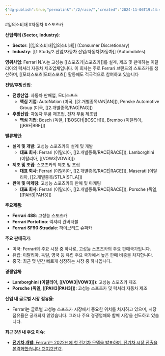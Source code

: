 ```yaml
---
{"dg-publish":true,"permalink":"/2/race/","created":"2024-11-06T19:44:47.570+09:00","updated":"2025-07-29T21:37:05.102+09:00"}
---
```


#임의소비재 #자동차 #스포츠카 

**산업섹터 (Sector, Industry)**:

- **Sector**: [[임의소비재\|임의소비재]] (Consumer Discretionary)
- **Industry**: [[1.Study/2.산업/자동차 산업/자동차\|자동차]] (Automobiles)

**영위사업**: Ferrari N.V.는 고성능 [[스포츠카\|스포츠카]]를 설계, 제조 및 판매하는 이탈리아의 럭셔리 자동차 제조업체입니다. 이 회사는 주로 Ferrari 브랜드의 스포츠카를 생산하며, [[모터스포츠\|모터스포츠]] 활동에도 적극적으로 참여하고 있습니다


**전방/후방산업**:

- **전방산업**: 자동차 판매업, 모터스포츠
    - **핵심 기업**: AutoNation (미국, [[2.개별종목/AN\|AN]]), Penske Automotive Group (미국, [[2.개별종목/PAG\|PAG]])
- **후방산업**: 자동차 부품 제조업, 전자 부품 제조업
    - **핵심 기업**: Bosch (독일, [[BOSCH\|BOSCH]]), Brembo (이탈리아, [[BRE\|BRE]])

**밸류체인**:

- **설계 및 개발**: 고성능 스포츠카의 설계 및 개발
    - **대표 회사**: Ferrari (이탈리아, [[2.개별종목/RACE\|RACE]]), Lamborghini (이탈리아, [[VOW3\|VOW3]])
- **제조 및 조립**: 스포츠카의 제조 및 조립
    - **대표 회사**: Ferrari (이탈리아, [[2.개별종목/RACE\|RACE]]), Maserati (이탈리아, [[2.개별종목/STLA\|STLA]])
- **판매 및 마케팅**: 고성능 스포츠카의 판매 및 마케팅
    - **대표 회사**: Ferrari (이탈리아, [[2.개별종목/RACE\|RACE]]), Porsche (독일, [[PAH3\|PAH3]])

**주요제품**:

- **Ferrari 488**: 고성능 스포츠카
- **Ferrari Portofino**: 럭셔리 컨버터블
- **Ferrari SF90 Stradale**: 하이브리드 슈퍼카

**주요 판매국가**:

- 미국: Ferrari의 주요 시장 중 하나로, 고성능 스포츠카의 주요 판매국가입니다.
- 유럽: 이탈리아, 독일, 영국 등 유럽 주요 국가에서 높은 판매 비중을 차지합니다.
- 중국: 최근 몇 년간 빠르게 성장하는 시장 중 하나입니다.

**경쟁업체**:

- **Lamborghini (이탈리아, [[VOW3\|VOW3]])**: 고성능 스포츠카 제조
- **Porsche (독일, [[PAH3\|PAH3]])**: 고성능 스포츠카 및 럭셔리 자동차 제조

**산업 내 글로벌 시장 점유율**:

- Ferrari는 글로벌 고성능 스포츠카 시장에서 중요한 위치를 차지하고 있으며, 시장 점유율은 공개되지 않았습니다. 그러나 주요 경쟁업체와 함께 시장을 선도하고 있습니다.

**최근 3년 내 주요 이슈**:

- [**전기차 개발**: Ferrari는 2022년에 첫 전기차 모델을 발표하며, 전기차 시장 진출을 본격화했습니다 (2022년)](https://race.kra.co.kr/busanMain.do)[2](https://race.kra.co.kr/busanMain.do).
